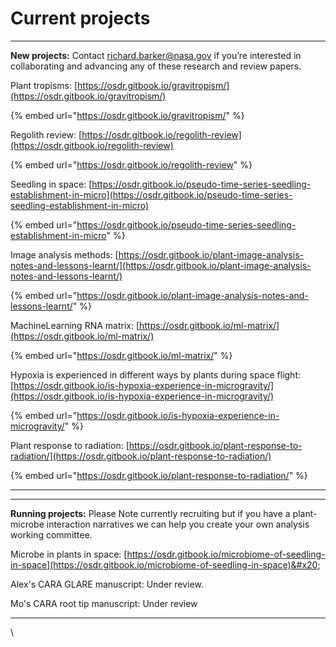 # Current projects

***

**New projects:** Contact [richard.barker@nasa.gov](mailto:richard.barker@nasa.gov) if you’re interested in collaborating and advancing any of these research and review papers.



Plant tropisms: [https://osdr.gitbook.io/gravitropism/](https://osdr.gitbook.io/gravitropism/)

{% embed url="https://osdr.gitbook.io/gravitropism/" %}

Regolith review: [https://osdr.gitbook.io/regolith-review](https://osdr.gitbook.io/regolith-review)

{% embed url="https://osdr.gitbook.io/regolith-review" %}

Seedling in space: [https://osdr.gitbook.io/pseudo-time-series-seedling-establishment-in-micro](https://osdr.gitbook.io/pseudo-time-series-seedling-establishment-in-micro)

{% embed url="https://osdr.gitbook.io/pseudo-time-series-seedling-establishment-in-micro" %}

Image analysis methods: [https://osdr.gitbook.io/plant-image-analysis-notes-and-lessons-learnt/](https://osdr.gitbook.io/plant-image-analysis-notes-and-lessons-learnt/)

{% embed url="https://osdr.gitbook.io/plant-image-analysis-notes-and-lessons-learnt/" %}

MachineLearning RNA matrix: [https://osdr.gitbook.io/ml-matrix/](https://osdr.gitbook.io/ml-matrix/)

{% embed url="https://osdr.gitbook.io/ml-matrix/" %}

Hypoxia is experienced in different ways by plants during space flight: [https://osdr.gitbook.io/is-hypoxia-experience-in-microgravity/](https://osdr.gitbook.io/is-hypoxia-experience-in-microgravity/)

{% embed url="https://osdr.gitbook.io/is-hypoxia-experience-in-microgravity/" %}

Plant response to radiation: [https://osdr.gitbook.io/plant-response-to-radiation/](https://osdr.gitbook.io/plant-response-to-radiation/)

{% embed url="https://osdr.gitbook.io/plant-response-to-radiation/" %}

***





***

**Running projects:** Please Note currently recruiting but if you have a plant-microbe interaction narratives we can help you create your own analysis working committee.



Microbe in plants in space: [https://osdr.gitbook.io/microbiome-of-seedling-in-space](https://osdr.gitbook.io/microbiome-of-seedling-in-space)&#x20;

Alex's CARA GLARE manuscript: Under review.

Mo's CARA root tip manuscript: Under review

***



\
